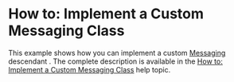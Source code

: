# How to: Implement a Custom Messaging Class


<p>This example shows how you can implement a custom <a href="http://documentation.devexpress.com/#Xaf/clsDevExpressExpressAppWinCoreMessagingtopic"><u>Messaging</u></a> descendant . The complete description is available in the <a href="http://documentation.devexpress.com/#Xaf/CustomDocument3312"><u>How to: Implement a Custom Messaging Class</u></a> help topic.</p><br />


<br/>


